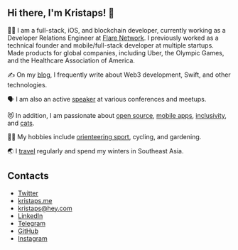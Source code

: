 ## Hi there, I'm Kristaps! 👋

👨‍💻 I am a full-stack, iOS, and blockchain developer, currently working as a Developer Relations Engineer at [Flare Network](https://flare.network/). I previously worked as a technical founder and mobile/full-stack developer at multiple startups. Made products for global companies, including Uber, the Olympic Games, and the Healthcare Association of America.

✍️ On my [blog](https://kristaps.me/blog/), I frequently write about Web3 development, Swift, and other technologies.

🗣️ I am also an active [speaker](https://kristaps.me/talks/) at various conferences and meetups.

😻 In addition, I am passionate about [open source](https://github.com/fassko), [mobile apps](https://apps.apple.com/lv/developer/kristaps-grinbergs/id351061609), [inclusivity](https://rigatechgirls.com/), and [cats](https://www.instagram.com/mr_byte_cat/).

🏃‍♂️ My hobbies include [orienteering sport](https://en.wikipedia.org/wiki/Orienteering), cycling, and gardening.

🌏 I [travel](https://www.instagram.com/fassko/) regularly and spend my winters in Southeast Asia.

## Contacts

- [Twitter](https://twitter.com/fassko)
- [kristaps.me](https://kristaps.me/)
- [kristaps@hey.com](mailto:kristaps@hey.com)
- [LinkedIn](https://www.linkedin.com/in/kristapsgrinbergs/)
- [Telegram](https://t.me/kristapsgrinbergs)
- [GitHub](https://github.com/fassko)
- [Instagram](https://www.instagram.com/fassko/)
